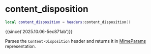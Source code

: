 # content_disposition

```lua
local content_disposition = headers:content_disposition()
```

{{since('2025.10.06-5ec871ab')}}

Parses the `Content-Disposition` header and returns it in [MimeParams](index.md#mimeparams) representation.

